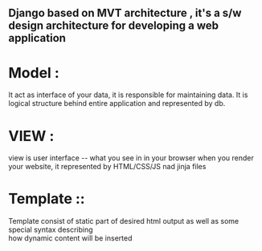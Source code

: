 ## Django  based on MVT architecture , it's a s/w design architecture  for developing a web application 

# Model :
It act as interface of your data, it is responsible for maintaining data.
It is logical structure behind entire application and represented by db.

 # VIEW :
view is user interface -- what you see in in your browser when you render your website,  it represented by HTML/CSS/JS nad jinja files 

# Template :: 
 Template consist of static part of desired html output as well as some special syntax describing  
how dynamic content will be inserted

